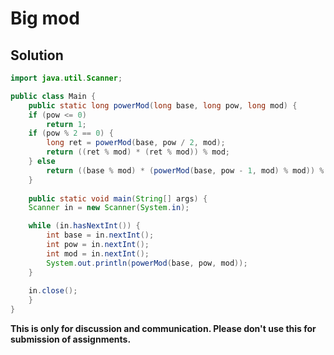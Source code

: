 # Big mod

## Solution

```java
import java.util.Scanner;

public class Main {
    public static long powerMod(long base, long pow, long mod) {
	if (pow <= 0)
	    return 1;
	if (pow % 2 == 0) {
	    long ret = powerMod(base, pow / 2, mod);
	    return ((ret % mod) * (ret % mod)) % mod;
	} else
	    return ((base % mod) * (powerMod(base, pow - 1, mod) % mod)) % mod;
    }
    
    public static void main(String[] args) {
	Scanner in = new Scanner(System.in);

	while (in.hasNextInt()) {
	    int base = in.nextInt();
	    int pow = in.nextInt();
	    int mod = in.nextInt();
	    System.out.println(powerMod(base, pow, mod));
	}
	
	in.close();
    }
}
```


**This is only for discussion and communication. Please don't use this for submission of assignments.**